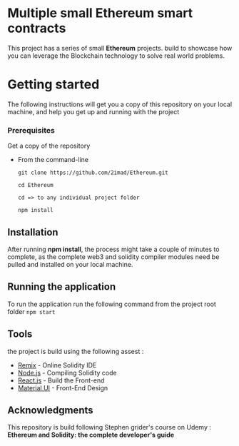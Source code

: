 # Multiple small Ethereum smart contracts

This project has a series of small **Ethereum** projects. build to showcase how you can leverage the Blockchain technology to solve real world problems.

# Getting started

The following instructions will get you a copy of this repository on your local machine, and help you get up and running with the project

### Prerequisites

Get a copy of the repository

- From the command-line

  `git clone https://github.com/2imad/Ethereum.git`

  `cd Ethereum`

  `cd => to any individual project folder`

  `npm install`

## Installation

After running **npm install**, the process might take a couple of minutes to complete, as the complete web3 and solidity compiler modules need be pulled and installed on your local machine.

## Running the application

To run the application run the following command from the project root folder
`npm start`

## Tools

the project is build using the following assest :

- [Remix](https://remix.ethereum.org/) - Online Solidity IDE
- [Node.js](https://nodejs.org/en/) - Compiling Solidity code
- [React.js](https://reactjs.org/) - Build the Front-end
- [Material UI](https://material-ui.com/) - Front-End Design

## Acknowledgments

This repository is build following Stephen grider's course on Udemy : **Ethereum and Solidity: the complete developer's guide**
